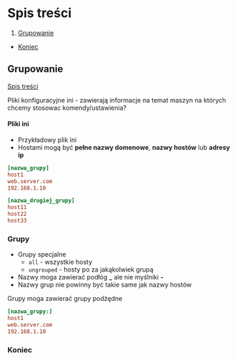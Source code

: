  
# Spis treści

1. [Grupowanie](#grupowanie)
- [Koniec](#Koniec)


## Grupowanie 
[Spis treści](#spis-treści)

Pliki konfiguracyjne ini - zawierają informacje na temat maszyn na których chcemy stosowac komendy/ustawienia?

#### Pliki ini 

- Przykładowy plik ini
- Hostami mogą być **pełne nazwy domenowe**, **nazwy hostów** lub **adresy ip** 

```ini
[nazwa_grupy]
host1
web.server.com
192.168.1.10

[nazwa_drugiej_grupy]
host11
host22
host33
```

### Grupy 
- Grupy specjalne 
    - ```all``` - wszystkie hosty
    - ```ungrouped``` - hosty po za jakąkolwiek grupą
- Nazwy moga zawierać podłóg **_** ale nie myślniki **-**
- Nazwy grup nie powinny być takie same jak nazwy hostów 

Grupy moga zawierać grupy podżędne 

```ini
[nazwa_grupy:]
host1
web.server.com
192.168.1.10
```

### Koniec